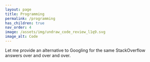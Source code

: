 ```yaml
---
layout: page
title: Programming
permalink: /programming
has_children: true
nav_order: 4
image: /assets/img/undraw_code_review_l1q9.svg
image_alt: Code
---
```


Let me provide an alternative to Googling for the same StackOverflow answers over and over and over.